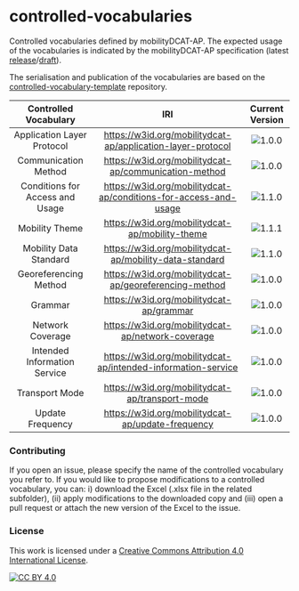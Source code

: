 # controlled-vocabularies
Controlled vocabularies defined by mobilityDCAT-AP. The expected usage of the vocabularies is indicated by the mobilityDCAT-AP specification (latest [release](https://w3id.org/mobilitydcat-ap)/[draft](https://w3id.org/mobilitydcat-ap/drafts)).

The serialisation and publication of the vocabularies are based on the [controlled-vocabulary-template](https://github.com/mobilityDCAT-AP/controlled-vocabulary-template) repository.

| Controlled Vocabulary | IRI | Current Version |
| :------------: | :------------------: | :------: |
| Application Layer Protocol | https://w3id.org/mobilitydcat-ap/application-layer-protocol | ![1.0.0](https://img.shields.io/badge/-1.0.0-blue?style=flat) |
| Communication Method | https://w3id.org/mobilitydcat-ap/communication-method | ![1.0.0](https://img.shields.io/badge/-1.0.0-blue?style=flat) |
| Conditions for Access and Usage | https://w3id.org/mobilitydcat-ap/conditions-for-access-and-usage | ![1.1.0](https://img.shields.io/badge/-1.1.0-blue?style=flat) |
| Mobility Theme | https://w3id.org/mobilitydcat-ap/mobility-theme | ![1.1.1](https://img.shields.io/badge/-1.1.1-blue?style=flat) |
| Mobility Data Standard | https://w3id.org/mobilitydcat-ap/mobility-data-standard | ![1.1.0](https://img.shields.io/badge/-1.1.0-blue?style=flat) |
| Georeferencing Method | https://w3id.org/mobilitydcat-ap/georeferencing-method | ![1.0.0](https://img.shields.io/badge/-1.0.0-blue?style=flat) |
| Grammar | https://w3id.org/mobilitydcat-ap/grammar | ![1.0.0](https://img.shields.io/badge/-1.0.0-blue?style=flat) |
| Network Coverage | https://w3id.org/mobilitydcat-ap/network-coverage | ![1.0.0](https://img.shields.io/badge/-1.0.0-blue?style=flat) |
| Intended Information Service | https://w3id.org/mobilitydcat-ap/intended-information-service | ![1.0.0](https://img.shields.io/badge/-1.0.0-blue?style=flat) |
| Transport Mode | https://w3id.org/mobilitydcat-ap/transport-mode | ![1.0.0](https://img.shields.io/badge/-1.0.0-blue?style=flat) |
| Update Frequency | https://w3id.org/mobilitydcat-ap/update-frequency | ![1.0.0](https://img.shields.io/badge/-deprecated-grey?style=flat) |

### Contributing

If you open an issue, please specify the name of the controlled vocabulary you refer to. If you would like to propose modifications to a controlled vocabulary, you can: i) download the Excel (.xlsx file in the related subfolder), (ii) apply modifications to the downloaded copy and (iii) open a pull request or attach the new version of the Excel to the issue. 

### License

This work is licensed under a [Creative Commons Attribution 4.0 International
License](http://creativecommons.org/licenses/by/4.0/).

[![CC BY 4.0](https://i.creativecommons.org/l/by/4.0/88x31.png)](http://creativecommons.org/licenses/by/4.0/)

